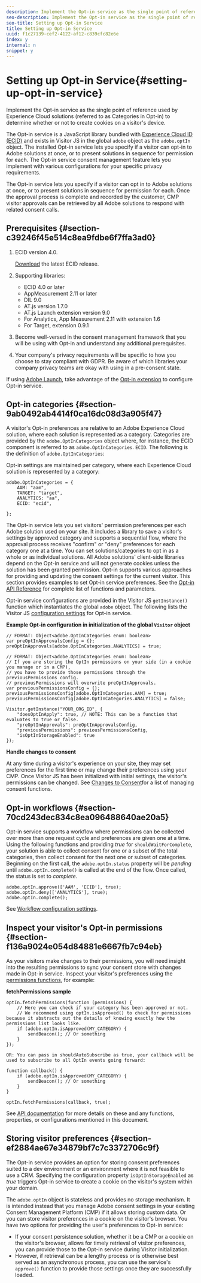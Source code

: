 ```yaml
---
description: Implement the Opt-in service as the single point of reference used by Experience Cloud solutions (referred to as Categories in Opt-in) to determine whether or not to create cookies on a visitor's device.
seo-description: Implement the Opt-in service as the single point of reference used by Experience Cloud solutions (referred to as Categories in Opt-in) to determine whether or not to create cookies on a visitor's device.
seo-title: Setting up Opt-in Service
title: Setting up Opt-in Service
uuid: f1c27139-cef2-4122-af12-c839cfc82e6e
index: y
internal: n
snippet: y
---
```


# Setting up Opt-in Service{#setting-up-opt-in-service}

Implement the Opt-in service as the single point of reference used by Experience Cloud solutions (referred to as Categories in Opt-in) to determine whether or not to create cookies on a visitor's device.

The Opt-in service is a JavaScript library bundled with [Experience Cloud ID (ECID)](https://marketing.adobe.com/resources/help/en_US/mcvid/) and exists in Visitor JS in the global `adobe` object as the `adobe.optIn` object. The installed Opt-in service lets you specify if a visitor can opt-in to Adobe solutions at once, or to present solutions in sequence for permission for each. The Opt-in service consent management feature lets you implement with various configurations for your specific privacy requirements.

The Opt-in service lets you specify if a visitor can opt in to Adobe solutions at once, or to present solutions in sequence for permission for each. Once the approval process is complete and recorded by the customer, CMP visitor approvals can be retrieved by all Adobe solutions to respond with related consent calls.

## Prerequisites {#section-c39246f45e514c8ea9fdbe6f7ffa3ad0}

1. ECID version 4.0.

   [Download](https://github.com/Adobe-Marketing-Cloud/id-service/releases) the latest ECID release.

1. Supporting libraries:

    * ECID 4.0 or later 
    * AppMeasurement 2.11 or later 
    * DIL 9.0 
    * AT.js version 1.7.0 
    * AT.js Launch extension version 9.0 
    * For Analytics, App Measurement 2.11 with extension 1.6 
    * For Target, extension 0.9.1

1. Become well-versed in the consent management framework that you will be using with Opt-in and understand any additional prerequisites. 

   <!--
   For IAB, see here for additional pre-reqs.
   -->

1. Your company's privacy requirements will be specific to how you choose to stay compliant with GDPR. Be aware of which libraries your company privacy teams are okay with using in a pre-consent state.

If using [Adobe Launch](https://docs.adobelaunch.com/), take advantage of the [Opt-in extension](../../mcvid-implementation-guides/overview/launch.md#concept-a6d47f02fd594dcbac56b4434c13f558) to configure Opt-in service.

## Opt-in categories {#section-9ab0492ab4414f0ca16dc08d3a905f47}

A visitor's Opt-in preferences are relative to an Adobe Experience Cloud solution, where each solution is represented as a category. Categories are provided by the `adobe.OptInCategories` object where, for instance, the ECID component is referred to as `adobe.OptInCategories`. `ECID`. The following is the definition of `adobe.OptInCategories`:

Opt-in settings are maintained per category, where each Experience Cloud solution is represented by a category:

```
adobe.OptInCategories = { 
    AAM: "aam", 
    TARGET: "target",  
    ANALYTICS: "aa", 
    ECID: "ecid", 
     
};
```

<a id="section_CF9AB638780141C9B62DC57CF00B7047"></a>

The Opt-in service lets you set visitors' permission preferences per each Adobe solution used on your site. It includes a library to save a visitor's settings by approved category and supports a sequential flow, where the approval process receives "confirm" or "deny" preferences for each category one at a time. You can set solutions/categories to opt in as a whole or as individual solutions. 
All Adobe solutions' client-side libraries depend on the Opt-in service and will not generate cookies unless the solution has been granted permission. Opt-in supports various approaches for providing and updating the consent settings for the current visitor. This section provides examples to set Opt-in service preferences. See the [Opt-in API Reference](../../mcvid-implementation-guides/overview/api.md#reference-4f30152333dd4990ab10c1b8b82fc867) for complete list of functions and parameters.

Opt-in service configurations are provided in the Visitor JS `getInstance()` function which instantiates the global `adobe` object. The following lists the Visitor JS [configuration settings](../../mcvid-implementation-guides/overview/api.md#section-d66018342baf401389f248bb381becbf) for Opt-in service.

**Example Opt-in configuration in initialization of the global `Visitor` object**

```
// FORMAT: Object<adobe.OptInCategories enum: boolean> 
var preOptInApprovalsConfig = {}; 
preOptInApprovals[adobe.OptInCategories.ANALYTICS] = true; 
  
// FORMAT: Object<adobe.OptInCategories enum: boolean> 
// If you are storing the OptIn permissions on your side (in a cookie you manage or in a CMP), 
// you have to provide those permissions through the previousPermissions config. 
// previousPermissions will overwrite preOptInApprovals. 
var previousPermissionsConfig = {}; 
previousPermissionsConfig[adobe.OptInCategories.AAM] = true; 
previousPermissionsConfig[adobe.OptInCategories.ANALYTICS] = false; 
  
Visitor.getInstance("YOUR_ORG_ID", { 
    "doesOptInApply": true, // NOTE: This can be a function that evaluates to true or false. 
    "preOptInApprovals": preOptInApprovalsConfig, 
    "previousPermissions": previousPermissionsConfig, 
    "isOptInStorageEnabled": true 
});
```

**Handle changes to consent**

At any time during a visitor's experience on your site, they may set preferences for the first time or may change their preferences using your CMP. Once Visitor JS has been initialized with initial settings, the visitor's permissions can be changed. See [Changes to Consent](../../mcvid-implementation-guides/overview/api.md#section-c3d85403ff0d4394bd775c39f3d001fc)for a list of managing consent functions.

<!--
<p> *** <b>sample code block </b>*** </p>
-->

## Opt-in workflows {#section-70cd243dec834c8ea096488640ae20a5}

Opt-in service supports a workflow where permissions can be collected over more than one request cycle and preferences are given one at a time. Using the following functions and providing *true* for `shouldWaitForComplete`, your solution is able to collect consent for one or a subset of the total categories, then collect consent for the next one or subset of categories. Beginning on the first call, the `adobe.optIn.status` property will be *pending* until `adobe.optIn.complete()` is called at the end of the flow. Once called, the status is set to *complete*.

```
adobe.optIn.approve(['AAM', 'ECID'], true); 
adobe.optIn.deny(['ANALYTICS'], true); 
adobe.optIn.complete();
```

See [Workflow configuration settings](../../mcvid-implementation-guides/overview/api.md#section-2c5adfa5459c4e72b96d2693123a53c2).  

## Inspect your visitor's Opt-in permissions {#section-f136a9024e054d84881e6667fb7c94eb}

As your visitors make changes to their permissions, you will need insight into the resulting permissions to sync your consent store with changes made in Opt-in service. Inspect your visitor's preferences using the [permissions functions](../../mcvid-implementation-guides/overview/api.md#section-7fe57279b5b44b4f8fe47e336df60155), for example:

**fetchPermissions sample**

```
optIn.fetchPermissions(function (permissions) { 
    // Here you can check if your category has been approved or not. 
    // We recommend using optIn.isApproved() to check for permissions because it abstracts out the details of knowing exactly how the permissions list looks like. 
    if (adobe.optIn.isApproved(MY_CATEGORY) { 
        sendBeacon(); // Or something 
    } 
});

OR: You can pass in shouldAutoSubscribe as true, your callback will be used to subscribe to all OptIn events going forward:

function callback() { 
    if (adobe.optIn.isApproved(MY_CATEGORY) { 
        sendBeacon(); // Or something 
    } 
}

optIn.fetchPermissions(callback, true);
```

See [API documentation](../../mcvid-implementation-guides/overview/api.md#reference-4f30152333dd4990ab10c1b8b82fc867) for more details on these and any functions, properties, or configurations mentioned in this document.

## Storing visitor preferences {#section-ef2884ae67e34879bf7c7c3372706c9f}

The Opt-in service provides an option for storing consent preferences suited to a dev environment or an environment where it is not feasible to use a CRM. Specifying the configuration property `isOptInStorageEnabled` as *true* triggers Opt-in service to create a cookie on the visitor's system within your domain.

The `adobe.optIn` object is stateless and provides no storage mechanism. It is intended instead that you manage Adobe consent settings in your existing Consent Management Platform (CMP) if it allows storing custom data. Or you can store visitor preferences in a cookie on the visitor's browser. You have two options for providing the user's preferences to Opt-in service:

* If your consent persistence solution, whether it be a CMP or a cookie on the visitor's browser, allows for timely retrieval of visitor preferences, you can provide those to the Opt-in service during Visitor initialization. 
* However, if retrieval can be a lengthy process or is otherwise best served as an asynchronous process, you can use the service's `approve()` function to provide those settings once they are successfully loaded.

